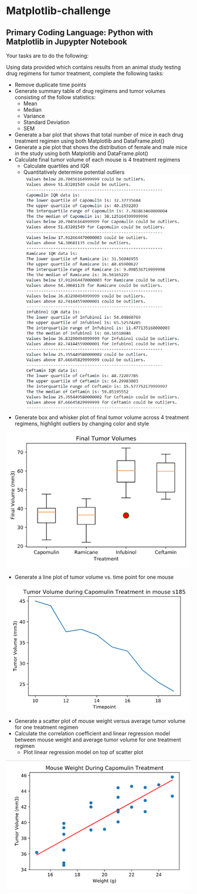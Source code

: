 # Matplotlib-challenge
## Primary Coding Language: Python with Matplotlib in Jupypter Notebook
Your tasks are to do the following:

Using data provided which contains results from an animal study testing drug regimens for tumor treatment, complete the following tasks:
  - Remove duplicate time points
  - Generate summary table of drug regimens and tumor volumes consisting of the follow statistics: 
    - Mean
    - Median
    - Variance
    - Standard Deviation
    - SEM
  - Generate a bar plot that shows that total number of mice in each drug treatment regimen using both Matplotlib and DataFrame.plot()
  - Generate a pie plot that shows the distribution of female and male mice in the study using both Matplotlib and DataFrame.plot()
  - Calculate final tumor volume of each mouse is 4 treatment regimens
    - Calculate quartiles and IQR
    - Quantitatively determine potential outliers
     ![analysis](https://github.com/tanazimmer/Matplotlib-challenge/blob/master/pymaceuticals_analysis.PNG)
  - Generate box and whisker plot of final tumor volume across 4 treatment regimens, highlight outliers by changing color and style
  
  ![Box and Whisker](https://github.com/tanazimmer/Matplotlib-challenge/blob/master/whisker.PNG)
  
  - Generate a line plot of tumor volume vs. time point for one mouse
  
  ![Line](https://github.com/tanazimmer/Matplotlib-challenge/blob/master/line.PNG)
  
  - Generate a scatter plot of mouse weight versus average tumor volume for one treatment regimen
  - Calculate the correlation coefficient and linear regression model between mouse weight and average tumor volume for one treatment regimen
    - Plot linear regression model on top of scatter plot
    
  ![Linear Regression](https://github.com/tanazimmer/Matplotlib-challenge/blob/master/scatter.PNG)
